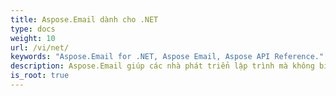 ```yaml
---
title: Aspose.Email dành cho .NET
type: docs
weight: 10
url: /vi/net/
keywords: "Aspose.Email for .NET, Aspose Email, Aspose API Reference."
description: Aspose.Email giúp các nhà phát triển lập trình mà không bị lạc vào sự phức tạp của chi tiết định dạng thư.
is_root: true
---
```

